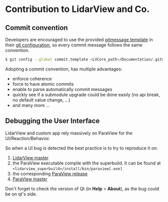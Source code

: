 # Contribution to LidarView and Co.

## Commit convention

Developers are encouraged to use the provided [gitmessage template](Documentation/.gitmessage) in their [git configuration](https://git-scm.com/book/en/v2/Customizing-Git-Git-Configuration#_commit_template), so every commit message follows the same convention.

```bash
$ git config --global commit.template <LVCore_path>/Documentation/.gitmessage
```

Adopting a commit convention, has multiple advantages:
* enforce coherence
* force to have atomic commits
* enable to parse automatically commit messages
* quickly see if a submodule upgrade could be done easily (no api break, no default value change, ...)
* and many more ...

## Debugging the User Interface

LidarView and custom app rely massively on ParaView for the UI/Reaction/Behavior. 

So when a UI bug is detected the best practice is to try to reproduce it on:

1. [LidarView master](https://gitlab.kitware.com/LidarView/lidarview/-/tree/master)
2. the ParaView executable compile with the superbuild. It can be found at `<lidarview_superbuild>/install/bin/paraview[.exe]`
3. the corresponding [ParaView release](https://www.paraview.org/download/)
4. [ParaView master](https://gitlab.kitware.com/paraview/paraview/-/tree/master)

Don't forget to check the version of Qt (in **Help** > **About**), as the bug could be on qt's side.

